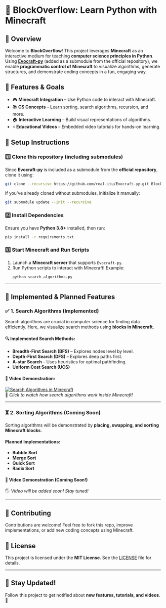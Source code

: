 # 🔩 BlockOverflow: Learn Python with Minecraft

## 📌 Overview  
Welcome to **BlockOverflow**! This project leverages **Minecraft** as an interactive medium for teaching **computer science principles in Python**. Using **[Evocraft-py](https://github.com/real-itu/Evocraft-py)** (added as a submodule from the official repository), we enable **programmatic control of Minecraft** to visualize algorithms, generate structures, and demonstrate coding concepts in a fun, engaging way.

## 🚀 Features & Goals  
- 🎮 **Minecraft Integration** – Use Python code to interact with Minecraft.
- 📚 **CS Concepts** – Learn sorting, search algorithms, recursion, and more.
- 🏠 **Interactive Learning** – Build visual representations of algorithms.
- 🞩 **Educational Videos** – Embedded video tutorials for hands-on learning.

## 🔗 Setup Instructions  

### 1️⃣ Clone this repository (including submodules)  
Since **Evocraft-py** is included as a submodule from the **official repository**, clone it using:
```bash
git clone --recursive https://github.com/real-itu/Evocraft-py.git BlockOverflow
```
If you've already cloned without submodules, initialize it manually:
```bash
git submodule update --init --recursive
```

### 2️⃣ Install Dependencies  
Ensure you have **Python 3.8+** installed, then run:
```bash
pip install -r requirements.txt
```

### 3️⃣ Start Minecraft and Run Scripts  
1. Launch a **Minecraft server** that supports `Evocraft-py`.  
2. Run Python scripts to interact with Minecraft! Example:
   ```bash
   python search_algorithms.py
   ```
---

## 📌 Implemented & Planned Features  

### ✅ **1. Search Algorithms (Implemented)**  
Search algorithms are crucial in computer science for finding data efficiently. Here, we visualize search methods using **blocks in Minecraft**.

#### 🔍 Implemented Search Methods:  
- **Breadth-First Search (BFS)** – Explores nodes level by level.
- **Depth-First Search (DFS)** – Explores deep paths first.
- **A-star Search** – Uses heuristics for optimal pathfinding.
- **Uniform Cost Search (UCS)**

#### 🎥 **Video Demonstration:**  
[![Search Algorithms in Minecraft](https://img.youtube.com/vi/YOUR_VIDEO_ID/0.jpg)](https://www.youtube.com/watch?v=YOUR_VIDEO_ID)  
📌 *Click to watch how search algorithms work inside Minecraft!*

---

### ⏳ **2. Sorting Algorithms (Coming Soon)**  
Sorting algorithms will be demonstrated by **placing, swapping, and sorting Minecraft blocks**.  
#### Planned Implementations:
- **Bubble Sort**
- **Merge Sort**
- **Quick Sort**
- **Radix Sort**

#### 🎥 **Video Demonstration (Coming Soon!)**  
🖐 *Video will be added soon! Stay tuned!*

---


## 🤝 Contributing  
Contributions are welcome! Feel free to fork this repo, improve implementations, or add new coding concepts using Minecraft.

## 🌟 License  
This project is licensed under the **MIT License**. See the [LICENSE](LICENSE) file for details.

---

## 📢 Stay Updated!  
Follow this project to get notified about **new features, tutorials, and videos**. 🚀
